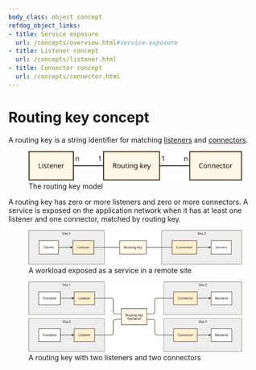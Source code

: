 ```yaml
---
body_class: object concept
refdog_object_links:
- title: Service exposure
  url: /concepts/overview.html#service-exposure
- title: Listener concept
  url: /concepts/listener.html
- title: Connector concept
  url: /concepts/connector.html
---
```


# Routing key concept

<section>

A routing key is a string identifier for matching
[listeners](listener.html) and [connectors](connector.html).

<figure>
  <img src="images/routing-key-model.svg"/>
  <figcaption>The routing key model</figcaption>
</figure>

A routing key has zero or more listeners and zero or more
connectors.  A service is exposed on the application network when it
has at least one listener and one connector, matched by routing key.

<figure>
  <img src="images/routing-key-1.svg"/>
  <figcaption>A workload exposed as a service in a remote
  site</figcaption>
</figure>

<figure>
  <img src="images/routing-key-2.svg"/>
  <figcaption>A routing key with two listeners and two
  connectors</figcaption>
</figure>

</section>
